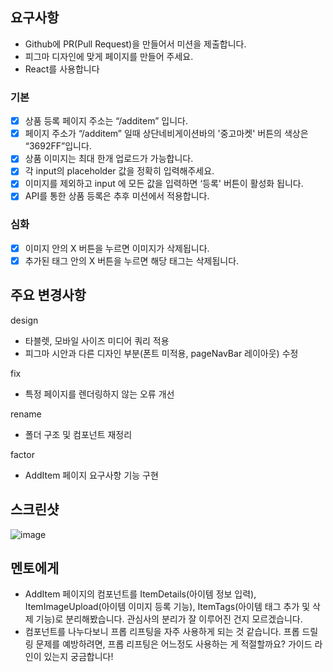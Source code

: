 ## 요구사항

- Github에 PR(Pull Request)을 만들어서 미션을 제출합니다.
- 피그마 디자인에 맞게 페이지를 만들어 주세요.
- React를 사용합니다

### 기본

- [x] 상품 등록 페이지 주소는 “/additem” 입니다.
- [x] 페이지 주소가 “/additem” 일때 상단네비게이션바의 '중고마켓' 버튼의 색상은 “3692FF”입니다.
- [x] 상품 이미지는 최대 한개 업로드가 가능합니다.
- [x] 각 input의 placeholder 값을 정확히 입력해주세요.
- [x] 이미지를 제외하고 input 에 모든 값을 입력하면 ‘등록' 버튼이 활성화 됩니다.
- [x] API를 통한 상품 등록은 추후 미션에서 적용합니다.

### 심화

- [x] 이미지 안의 X 버튼을 누르면 이미지가 삭제됩니다.
- [x] 추가된 태그 안의 X 버튼을 누르면 해당 태그는 삭제됩니다.

## 주요 변경사항

design

- 타블렛, 모바일 사이즈 미디어 쿼리 적용
- 피그마 시안과 다른 디자인 부분(폰트 미적용, pageNavBar 레이아웃) 수정

fix

- 특정 페이지를 렌더링하지 않는 오류 개선

rename

- 폴더 구조 및 컴포넌트 재정리

factor

- AddItem 페이지 요구사항 기능 구현

## 스크린샷

![image](이미지url)

## 멘토에게

- AddItem 페이지의 컴포넌트를 ItemDetails(아이템 정보 입력), ItemImageUpload(아이템 이미지 등록 기능), ItemTags(아이템 태그 추가 및 삭제 기능)로 분리해봤습니다. 관심사의 분리가 잘 이루어진 건지 모르겠습니다.
- 컴포넌트를 나누다보니 프롭 리프팅을 자주 사용하게 되는 것 같습니다. 프롭 드릴링 문제를 예방하려면, 프롭 리프팅은 어느정도 사용하는 게 적절할까요? 가이드 라인이 있는지 궁금합니다!

